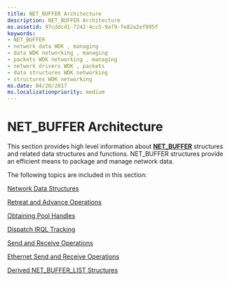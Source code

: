 ```yaml
---
title: NET_BUFFER Architecture
description: NET_BUFFER Architecture
ms.assetid: 97cddcd1-7242-4cc5-9af9-fe82a2ef995f
keywords:
- NET_BUFFER
- network data WDK , managing
- data WDK networking , managing
- packets WDK networking , managing
- network drivers WDK , packets
- data structures WDK networking
- structures WDK networking
ms.date: 04/20/2017
ms.localizationpriority: medium
---
```


# NET\_BUFFER Architecture





This section provides high level information about [**NET\_BUFFER**](https://docs.microsoft.com/windows-hardware/drivers/ddi/ndis/ns-ndis-_net_buffer) structures and related data structures and functions. NET\_BUFFER structures provide an efficient means to package and manage network data.

The following topics are included in this section:

[Network Data Structures](network-data-structures.md)

[Retreat and Advance Operations](retreat-and-advance-operations.md)

[Obtaining Pool Handles](obtaining-pool-handles.md)

[Dispatch IRQL Tracking](dispatch-irql-tracking.md)

[Send and Receive Operations](send-and-receive-operations.md)

[Ethernet Send and Receive Operations](ethernet-send-and-receive-operations.md)

[Derived NET\_BUFFER\_LIST Structures](derived-net-buffer-list-structures.md)

 

 





